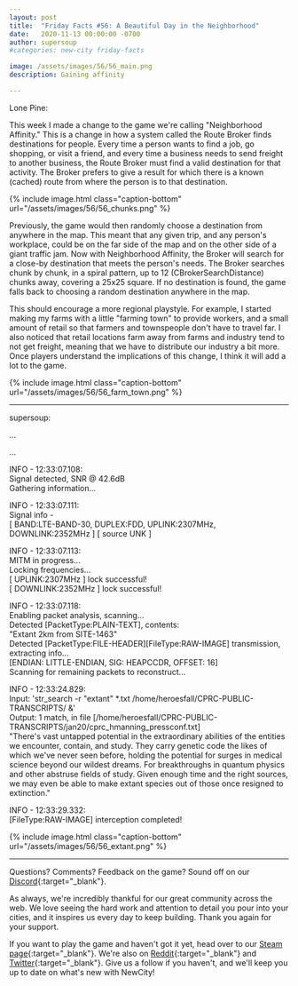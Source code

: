 ```yaml
---
layout: post
title:  "Friday Facts #56: A Beautiful Day in the Neighborhood"
date:   2020-11-13 00:00:00 -0700
author: supersoup
#categories: new-city friday-facts

image: /assets/images/56/56_main.png
description: Gaining affinity

---
```


Lone Pine:


This week I made a change to the game we're calling "Neighborhood Affinity." This is a change in how a system called the Route Broker finds destinations for people. Every time a person wants to find a job, go shopping, or visit a friend, and every time a business needs to send freight to another business, the Route Broker must find a valid destination for that activity. The Broker prefers to give a result for which there is a known (cached) route from where the person is to that destination.

{% include image.html class="caption-bottom"
  url="/assets/images/56/56_chunks.png"
%}

Previously, the game would then randomly choose a destination from anywhere in the map. This meant that any given trip, and any person's workplace, could be on the far side of the map and on the other side of a giant traffic jam. Now with Neighborhood Affinity, the Broker will search for a close-by destination that meets the person's needs. The Broker searches chunk by chunk, in a spiral pattern, up to 12 (CBrokerSearchDistance) chunks away, covering a 25x25 square. If no destination is found, the game falls back to choosing a random destination anywhere in the map.

This should encourage a more regional playstyle. For example, I started making my farms with a little "farming town" to provide workers, and a small amount of retail so that farmers and townspeople don't have to travel far. I also noticed that retail locations farm away from farms and industry tend to not get freight, meaning that we have to distribute our industry a bit more. Once players understand the implications of this change, I think it will add a lot to the game.

{% include image.html class="caption-bottom"
  url="/assets/images/56/56_farm_town.png"
%}

---

supersoup:  
  
...  
  
...  
  
INFO - 12:33:07.108:  
Signal detected, SNR @ 42.6dB  
Gathering information...  
 
INFO - 12:33:07.111:  
Signal info -  
\[ BAND:LTE-BAND-30, DUPLEX:FDD, UPLINK:2307MHz, DOWNLINK:2352MHz \] \[ source UNK \]  
 
INFO - 12:33:07.113:  
MITM in progress...    
Locking frequencies...    
\[ UPLINK:2307MHz \] lock successful!  
\[ DOWNLINK:2352MHz \] lock successful!  
 
INFO - 12:33:07.118:  
Enabling packet analysis, scanning...  
Detected \[PacketType:PLAIN-TEXT\], contents:  
"Extant 2km from SITE-1463"  
Detected \[PacketType:FILE-HEADER\]\[FileType:RAW-IMAGE\] transmission, extracting info...  
\[ENDIAN: LITTLE-ENDIAN, SIG: HEAPCCDR, OFFSET: 16\]  
Scanning for remaining packets to reconstruct...  

INFO - 12:33:24.829:  
Input: 'str_search -r "extant" *.txt /home/heroesfall/CPRC-PUBLIC-TRANSCRIPTS/ &'  
Output: 1 match, in file \[/home/heroesfall/CPRC-PUBLIC-TRANSCRIPTS/jan20/cprc_hmanning_pressconf.txt\]  
"There's vast untapped potential in the extraordinary abilities of the entities we encounter, contain, and study. They carry genetic code the likes of which we've never seen before, holding the potential for surges in medical science beyond our wildest dreams. For breakthroughs in quantum physics and other abstruse fields of study. Given enough time and the right sources, we may even be able to make extant species out of those once resigned to extinction."  

INFO - 12:33:29.332:  
\[FileType:RAW-IMAGE\] interception completed! 

{% include image.html class="caption-bottom"
  url="/assets/images/56/56_extant.png"
%}

---

Questions? Comments? Feedback on the game? Sound off on our [Discord]{:target="_blank"}.

As always, we're incredibly thankful for our great community across the web. We love seeing the hard work and attention to detail you pour into your cities, and it inspires us every day to keep building. Thank you again for your support.

If you want to play the game and haven't got it yet, head over to our [Steam page]{:target="_blank"}. We're also on [Reddit]{:target="_blank"} and [Twitter]{:target="_blank"}. Give us a follow if you haven't, and we'll keep you up to date on what's new with NewCity!

[Discord]:  http://discord.gg/cz6t4J5
[Steam page]: https://store.steampowered.com/app/1067860/NewCity/
[Reddit]: https://www.reddit.com/r/NewCity
[Twitter]: https://twitter.com/lone_pine_games








